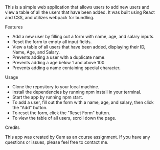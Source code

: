 This is a simple web application that allows users to add new users and view a table of all the users that have been added. It was built using React and CSS, and utilizes webpack for bundling.

Features
- Add a new user by filling out a form with name, age, and salary inputs.
- Reset the form to empty all input fields.
- View a table of all users that have been added, displaying their ID, Name, Age, and Salary.
- Prevents adding a user with a duplicate name.
- Prevents adding a age below 1 and above 100.
- Prevents adding a name containing special character.


Usage
- Clone the repository to your local machine.
- Install the dependencies by running npm install in your terminal.
- Start the app by running npm start.
- To add a user, fill out the form with a name, age, and salary, then click the "Add" button.
- To reset the form, click the "Reset Form" button.
- To view the table of all users, scroll down the page.


Credits

This app was created by Cam as an course assignment. If you have any questions or issues, please feel free to contact me.
